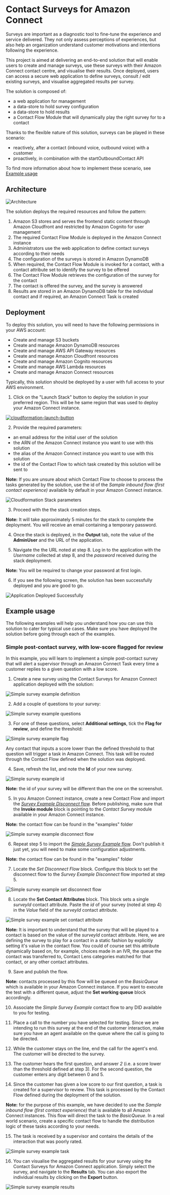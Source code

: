 # Contact Surveys for Amazon Connect

Surveys are important as a diagnostic tool to fine-tune the experience and service delivered. They not only assess perceptions of experiences, but also help an organization understand customer motivations and intentions following the experience.

This project is aimed at delivering an end-to-end solution that will enable users to create and manage surveys, use these surveys with their Amazon Connect contact centre, and visualise their results.
Once deployed, users can access a secure web application to define surveys, consult / edit existing surveys, and visualise aggregated results per survey.

The solution is composed of:
- a web application for management
- a data-store to hold survey configuration
- a data-store to hold results
- a Contact Flow Module that will dynamically play the right survey for to a contact

Thanks to the flexible nature of this solution, surveys can be played in these scenario:
- reactively, after a contact (inbound voice, outbound voice) with a customer
- proactively, in combination with the startOutboundContact API

To find more information about how to implement these scenario, see [Example usage](#example-usage) 

## Architecture

![Architecture](/img/Architecture.png)

The solution deploys the required resources and follow the pattern:

1. Amazon S3 stores and serves the frontend static content through Amazon Cloudfront and restricted by Amazon Cognito for user management
2. The required Contact Flow Module is deployed in the Amazon Connect instance
3. Administrators use the web application to define contact surveys according to their needs
4. The configuration of the surveys is stored in Amazon DynamoDB
5. When required, the Contact Flow Module is invoked for a contact, with a contact attribute set to identify the survey to be offered
6. The Contact Flow Module retrieves the configuration of the survey for the contact
7. The contact is offered the survey, and the survey is answered
8. Results are stored in an Amazon DynamoDB table for the individual contact and if required, an Amazon Connect Task is created

## Deployment

To deploy this solution, you will need to have the following permissions in your AWS account:
- Create and manage S3 buckets
- Create and manage Amazon DynamoDB resources
- Create and manage AWS API Gateway resources
- Create and manage Amazon Cloudfront resources
- Create and manage Amazon Cognito resources
- Create and manage AWS Lambda resources
- Create and manage Amazon Connect resources

Typically, this solution should be deployed by a user with full access to your AWS environment.

1. Click on the "Launch Stack" button to deploy the solution in your preferred region. This will be he same region that was used to deploy your Amazon Connect instance.

[![cloudformation-launch-button](img/cloudformation-launch-stack.png)](https://console.aws.amazon.com/cloudformation/home?#/stacks/new?stackName=Production&templateURL=https://aws-contact-center-blog.s3.us-west-2.amazonaws.com/amazon-connect-post-call-surveys/contact-surveys-amazon-connect.yaml)

2. Provide the required parameters:
- an email address for the initial user of the solution
- the ARN of the Amazon Connect instance you want to use with this solution
- the alias of the Amazon Connect instance you want to use with this solution
- the id of the Contact Flow to which task created by this solution will be sent to

**Note:** If you are unsure about which Contact Flow to choose to process the tasks generated by the solution, use the id of the *Sample inbound flow (first contact experience)* available by default in your Amazon Connect instance.

![Cloudformation Stack parameters](/img/cf-stack-params.png)

3. Proceed with the the stack creation steps.

**Note:** It will take approximately 5 minutes for the stack to complete the deployment. You will receive an email containing a temporary password.

4. Once the stack is deployed, in the **Output** tab, note the value of the **AdminUser** and the URL of the application.

5. Navigate the the URL noted at step 8. Log in to the application with the *Username* collected at step 8, and the *password* received during the stack deployment.

**Note:** You will be required to change your password at first login.

6. If you see the following screen, the solution has been successfully deployed and you are good to go.

![Application Deployed Successfully](/img/application-deploy-success.png)

## Example usage

The following examples will help you understand how you can use this solution to cater for typical use cases. Make sure you have deployed the solution before going through each of the examples.

### Simple post-contact survey, with low-score flagged for review

In this example, you will learn to implement a simple post-contact survey that will alert a supervisor through an Amazon Connect Task every time a customer replies to a given question with a low score.

1. Create a new survey using the Contact Surveys for Amazon Connect application deployed with the solution:

![Simple survey example definition](/img/simple-survey-example-definition.png)

2. Add a couple of questions to your survey:

![Simple survey example questions](/img/simple-survey-example-questions.png)

3. For one of these questions, select **Additional settings**, tick the **Flag for review**, and define the threshold:

![Simple survey example flag](/img/simple-survey-example-flag.png)

Any contact that inputs a score lower than the defined threshold to that question will trigger a task in Amazon Connect. This task will be routed through the Contact Flow defined when the solution was deployed.

4. Save, refresh the list, and note the **Id** of your new survey.

![Simple survey example id](/img/simple-survey-example-id.png)

**Note:** the id of your survey will be different than the one on the screenshot.

5. In you Amazon Connect instance, create a new Contact Flow and import the [*Survey Example Disconnect* flow](/examples/1-Survey%20Example%20Disconnect). Before publishing, make sure that the **Invoke module** block is pointing to the *Contact Survey* module available in your Amazon Connect instance.

**Note:** the contact flow can be found in the "examples" folder

![Simple survey example disconnect flow](/img/simple-survey-example-disconnect-flow.png)

6. Repeat step 5 to import the [*Simple Survey Example* flow](/examples/2-Simple%20Survey%20Example). Don't publish it just yet, you will need to make some configuration adjustments.

**Note:** the contact flow can be found in the "examples" folder

7. Locate the *Set Disconnect Flow* block. Configure this block to set the disconnect flow to the *Survey Example Disconnect* flow imported at step 5.

![Simple survey example set disconnect flow](/img/simple-survey-example-inbound-flow-1.png)

8. Locate the **Set Contact Attributes** block. This block sets a single *surveyId* contact attribute. Paste the *id* of your survey (noted at step 4) in the *Value* field of the *surveyId* contact attribute.

![Simple survey example set contact attribute](/img/simple-survey-example-inbound-flow-2.png)

**Note:** It is important to understand that the survey that will be played to a contact is based on the value of the *surveyId* contact attribute. Here, we are defining the survey to play for a contact in a static fashion by explicitly setting it's value in the contact flow. You could of course set this attribute dynamically based on, for example, choices made in an IVR, the queue the contact was transferred to, Contact Lens categories matched for that contact, or any other contact attributes.

9. Save and publish the flow.

**Note:** contacts processed by this flow will be queued on the *BasicQueue* which is available in your Amazon Connect instance. If you want to execute the test with a different queue, adjust the **Set working queue** block accordingly.

10. Associate the *Simple Survey Example* contact flow to any DID available to you for testing.

11. Place a call to the number you have selected for testing. Since we are intending to run this survey at the end of the customer interaction, make sure you have an agent available on the queue where the call is going to be directed.

12. While the customer stays on the line, end the call for the agent's end. The customer will be directed to the survey.

13. The customer hears the first question, and answer *2* (i.e. a score lower than the threshold defined at step 3). For the second question, the customer enters any digit between 0 and 5.

14. Since the customer has given a low score to our first question, a task is created for a supervisor to review. This task is processed by the Contact Flow defined during the deployment of the solution.

**Note:** for the purpose of this example, we have decided to use the *Sample inbound flow (first contact experience)* that is available to all Amazon Connect instances. This flow will direct the task to the *BasicQueue*. In a real world scenario, create a specific contact flow to handle the distribution logic of these tasks according to your needs.

15. The task is received by a supervisor and contains the details of the interaction that was poorly rated.

![Simple survey example task](/img/simple-survey-example-task-description.png)

16. You can visualise the aggregated results for your survey using the Contact Surveys for Amazon Connect application. Simply select the survey, and navigate to the **Results** tab. You can also export the individual results by clicking on the **Export** button.

![Simple survey example results](/img/simple-survey-example-results.png)